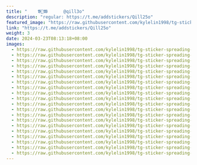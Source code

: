 ```yaml
---
title: "ㅤㅤ 𝕭🎀𝖂  ㅤㅤ @qill3o"
description: "regular: https://t.me/addstickers/Qill25o"
featured_image: "https://raw.githubusercontent.com/kylelin1998/tg-sticker-spreading-worldwide-images/main/img/48eeec61-0abd-4529-8c62-d34a57336e7e.jpg"
link: "https://t.me/addstickers/Qill25o"
weight: 3
date: 2024-03-23T08:13:18+08:00
images:
  - https://raw.githubusercontent.com/kylelin1998/tg-sticker-spreading-worldwide-images/main/img/48eeec61-0abd-4529-8c62-d34a57336e7e.jpg
  - https://raw.githubusercontent.com/kylelin1998/tg-sticker-spreading-worldwide-images/main/img/1532eb66-f334-4edd-8dc2-a82de80cada1.jpg
  - https://raw.githubusercontent.com/kylelin1998/tg-sticker-spreading-worldwide-images/main/img/2000635f-d504-4051-a655-1c95ee25fc53.jpg
  - https://raw.githubusercontent.com/kylelin1998/tg-sticker-spreading-worldwide-images/main/img/3dd157f9-1512-4b3f-a777-3a13584c9a85.jpg
  - https://raw.githubusercontent.com/kylelin1998/tg-sticker-spreading-worldwide-images/main/img/3788f062-69e4-4589-b918-caef48f336dc.jpg
  - https://raw.githubusercontent.com/kylelin1998/tg-sticker-spreading-worldwide-images/main/img/7e16ed34-70d8-41f8-9dac-30aea5ac0d67.jpg
  - https://raw.githubusercontent.com/kylelin1998/tg-sticker-spreading-worldwide-images/main/img/2423e88e-7953-4d8e-af1b-74e8ee4b44ed.jpg
  - https://raw.githubusercontent.com/kylelin1998/tg-sticker-spreading-worldwide-images/main/img/774b1d2f-3e25-47c1-98bd-c6c2f429e154.jpg
  - https://raw.githubusercontent.com/kylelin1998/tg-sticker-spreading-worldwide-images/main/img/2fad5cef-e0e0-43f0-820f-13286f3bfaf6.jpg
  - https://raw.githubusercontent.com/kylelin1998/tg-sticker-spreading-worldwide-images/main/img/066566be-eee1-4a97-8819-69de1ab158c7.jpg
  - https://raw.githubusercontent.com/kylelin1998/tg-sticker-spreading-worldwide-images/main/img/6f8131a6-7f33-4291-8fb3-6c525f3f1891.jpg
  - https://raw.githubusercontent.com/kylelin1998/tg-sticker-spreading-worldwide-images/main/img/bc528399-e927-4281-a5e6-4c971ae50d2f.jpg
  - https://raw.githubusercontent.com/kylelin1998/tg-sticker-spreading-worldwide-images/main/img/680c9ac0-6f7a-493c-b145-750529a9e9a7.jpg
  - https://raw.githubusercontent.com/kylelin1998/tg-sticker-spreading-worldwide-images/main/img/2ea3a201-4d6e-4d45-86cf-c4ec2b21b4c4.jpg
  - https://raw.githubusercontent.com/kylelin1998/tg-sticker-spreading-worldwide-images/main/img/93220b0b-c20e-45bf-87b7-aabb57833f5a.jpg
  - https://raw.githubusercontent.com/kylelin1998/tg-sticker-spreading-worldwide-images/main/img/05962803-3a73-4f13-80af-35a71e2ad5df.jpg
  - https://raw.githubusercontent.com/kylelin1998/tg-sticker-spreading-worldwide-images/main/img/4ba2c964-4a17-4c03-89e3-0f3497c00c2a.jpg
  - https://raw.githubusercontent.com/kylelin1998/tg-sticker-spreading-worldwide-images/main/img/b237cdc4-9354-4a60-9ab5-6e51f2869094.jpg
  - https://raw.githubusercontent.com/kylelin1998/tg-sticker-spreading-worldwide-images/main/img/0cc26466-9b38-40db-b478-8d3606419c4f.jpg
  - https://raw.githubusercontent.com/kylelin1998/tg-sticker-spreading-worldwide-images/main/img/42f226f0-c2c7-4905-bc7c-12eaab34b51a.jpg
---
```

